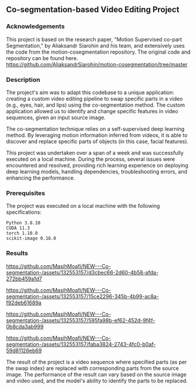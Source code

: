 ## Co-segmentation-based Video Editing Project


### Acknowledgements

This project is based on the research paper, "Motion Supervised co-part Segmentation," by Aliaksandr Siarohin and his team, and extensively uses the code from the motion-cosegmentation repository. The original code and repository can be found here. https://github.com/AliaksandrSiarohin/motion-cosegmentation/tree/master

### Description

The project's aim was to adapt this codebase to a unique application: creating a custom video editing pipeline to swap specific parts in a video (e.g., eyes, hair, and lips) using the co-segmentation method. The custom application allowed us to identify and change specific features in video sequences, given an input source image.

The co-segmentation technique relies on a self-supervised deep learning method. By leveraging motion information inferred from videos, it is able to discover and replace specific parts of objects (in this case, facial features).

This project was undertaken over a span of a week and was successfully executed on a local machine. During the process, several issues were encountered and resolved, providing rich learning experience on deploying deep learning models, handling dependencies, troubleshooting errors, and enhancing the performance.

### Prerequisites

The project was executed on a local machine with the following specifications:

    Python 3.8.10
    CUDA 11.3
    torch 1.10.0
    scikit-image 0.18.0
    
### Results

https://github.com/MasihMoafi/NEW---Co-segmentation-/assets/132553157/d3cbec66-2d60-4b58-afda-272bb459a1d7

https://github.com/MasihMoafi/NEW---Co-segmentation-/assets/132553157/15ce2296-345b-4b99-ac8a-f92deb61689a

https://github.com/MasihMoafi/NEW---Co-segmentation-/assets/132553157/595fa98b-ef62-452d-9f4f-0b8cda3ab999

https://github.com/MasihMoafi/NEW---Co-segmentation-/assets/132553157/faba3824-2743-4fc0-b0af-59d81126eb69


The result of the project is a video sequence where specified parts (as per the swap index) are replaced with corresponding parts from the source image. The performance of the result can vary based on the source image and video used, and the model's ability to identify the parts to be replaced.



